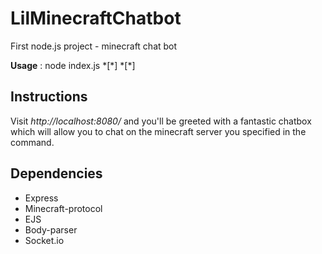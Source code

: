 # LilMinecraftChatbot
First node.js project - minecraft chat bot

**Usage** : node index.js <host> <port> \*[<name>\*] \*[<password>\*]

## Instructions
Visit *http://localhost:8080/* and you'll be greeted with a fantastic chatbox which will allow you to chat on the minecraft server you specified in the command.

## Dependencies
- Express
- Minecraft-protocol
- EJS
- Body-parser
- Socket.io

